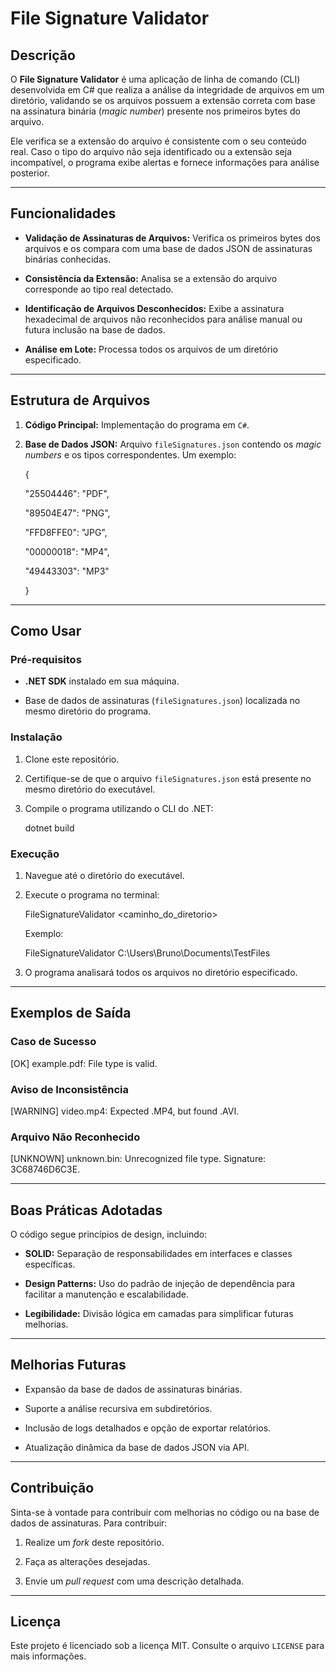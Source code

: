 File Signature Validator
========================

Descrição
---------

O **File Signature Validator** é uma aplicação de linha de comando (CLI) desenvolvida em C# que realiza a análise da integridade de arquivos em um diretório, validando se os arquivos possuem a extensão correta com base na assinatura binária (_magic number_) presente nos primeiros bytes do arquivo.

Ele verifica se a extensão do arquivo é consistente com o seu conteúdo real. Caso o tipo do arquivo não seja identificado ou a extensão seja incompatível, o programa exibe alertas e fornece informações para análise posterior.

* * *

Funcionalidades
---------------

*   **Validação de Assinaturas de Arquivos:** Verifica os primeiros bytes dos arquivos e os compara com uma base de dados JSON de assinaturas binárias conhecidas.
    
*   **Consistência da Extensão:** Analisa se a extensão do arquivo corresponde ao tipo real detectado.
    
*   **Identificação de Arquivos Desconhecidos:** Exibe a assinatura hexadecimal de arquivos não reconhecidos para análise manual ou futura inclusão na base de dados.
    
*   **Análise em Lote:** Processa todos os arquivos de um diretório especificado.
    

* * *

Estrutura de Arquivos
---------------------

1.  **Código Principal:** Implementação do programa em `C#`.
    
2.  **Base de Dados JSON:** Arquivo `fileSignatures.json` contendo os _magic numbers_ e os tipos correspondentes. Um exemplo:
    
    {
    
    "25504446": "PDF",
    
    "89504E47": "PNG",
    
    "FFD8FFE0": "JPG",
    
    "00000018": "MP4",
    
    "49443303": "MP3"
    
    }
    

* * *

Como Usar
---------

### Pré-requisitos

*   **.NET SDK** instalado em sua máquina.
    
*   Base de dados de assinaturas (`fileSignatures.json`) localizada no mesmo diretório do programa.
    

### Instalação

1.  Clone este repositório.
    
2.  Certifique-se de que o arquivo `fileSignatures.json` está presente no mesmo diretório do executável.
    
3.  Compile o programa utilizando o CLI do .NET:
    
    dotnet build
    

### Execução

1.  Navegue até o diretório do executável.
    
2.  Execute o programa no terminal:
    
    FileSignatureValidator <caminho\_do\_diretorio>
    
    Exemplo:
    
    FileSignatureValidator C:\\Users\\Bruno\\Documents\\TestFiles
    
3.  O programa analisará todos os arquivos no diretório especificado.
    

* * *

Exemplos de Saída
-----------------

### Caso de Sucesso

\[OK\] example.pdf: File type is valid.

### Aviso de Inconsistência

\[WARNING\] video.mp4: Expected .MP4, but found .AVI.

### Arquivo Não Reconhecido

\[UNKNOWN\] unknown.bin: Unrecognized file type. Signature: 3C68746D6C3E.

* * *

Boas Práticas Adotadas
----------------------

O código segue princípios de design, incluindo:

*   **SOLID:** Separação de responsabilidades em interfaces e classes específicas.
    
*   **Design Patterns:** Uso do padrão de injeção de dependência para facilitar a manutenção e escalabilidade.
    
*   **Legibilidade:** Divisão lógica em camadas para simplificar futuras melhorias.
    

* * *

Melhorias Futuras
-----------------

*   Expansão da base de dados de assinaturas binárias.
    
*   Suporte a análise recursiva em subdiretórios.
    
*   Inclusão de logs detalhados e opção de exportar relatórios.
    
*   Atualização dinâmica da base de dados JSON via API.
    

* * *

Contribuição
------------

Sinta-se à vontade para contribuir com melhorias no código ou na base de dados de assinaturas. Para contribuir:

1.  Realize um _fork_ deste repositório.
    
2.  Faça as alterações desejadas.
    
3.  Envie um _pull request_ com uma descrição detalhada.
    

* * *

Licença
-------

Este projeto é licenciado sob a licença MIT. Consulte o arquivo `LICENSE` para mais informações.